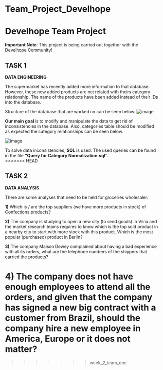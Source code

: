 # Team_Project_Develhope
# **Develhope Team Project**

**Important Note**: This project is being carried out together with the Develhope Community!

## TASK 1

**DATA ENGINEERING**

The supermarket has recently added more information to that database. However, these new added products are not related with theirs category relationship.
The name of the products have been added instead of their IDs into the database. 

Structure of the database that are worked on can be seen below. 
![image](https://user-images.githubusercontent.com/108662660/201650149-371d3d60-e700-4ff5-89cc-7df755f5e867.png)

**Our main goal** is to modify and manipulate the data to get rid of inconsistencies in the database. Also, categories table should be modified as expected the category relationships can be seen below: 

![image](https://user-images.githubusercontent.com/108662660/201652325-bb9d7c72-9fc1-4be3-9447-c34bcef1e8ee.png)

To solve data inconsistencies, **SQL** is used. The used queries can be found in the file **"Query for Category Normalization.sql".**  
<<<<<<< HEAD

## TASK 2

**DATA ANALYSIS**

There are some analyses that need to be held for groceries wholesaler: 

**1)** Which is / are the top suppliers (we have more products in stock) of Confections products?

**2)** The company is studying to open a new city (to send goods) in Vilna and the market research teams requires to know which is the top sold product in a nearby city to start with more stock with this product. Which is the most popular (purchased) product in Berlin?

**3)** The company Maison Dewey complained about having a bad experience with all its orders, what are the telephone numbers of the shippers that carried the products?

**4)** The company does not have enough employees to attend all the orders, and given that the company has signed a new big contract with a customer from Brazil, should the company hire a new employee in America, Europe or it does not matter?
=======
>>>>>>> week_2_team_one
